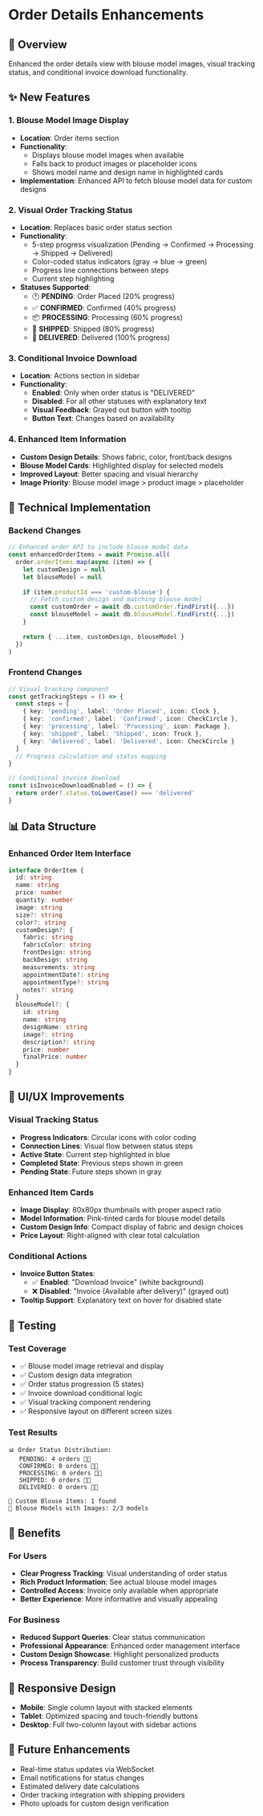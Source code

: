 # Order Details Enhancements

## 🎯 Overview
Enhanced the order details view with blouse model images, visual tracking status, and conditional invoice download functionality.

## ✨ New Features

### 1. Blouse Model Image Display
- **Location**: Order items section
- **Functionality**: 
  - Displays blouse model images when available
  - Falls back to product images or placeholder icons
  - Shows model name and design name in highlighted cards
- **Implementation**: Enhanced API to fetch blouse model data for custom designs

### 2. Visual Order Tracking Status
- **Location**: Replaces basic order status section
- **Functionality**:
  - 5-step progress visualization (Pending → Confirmed → Processing → Shipped → Delivered)
  - Color-coded status indicators (gray → blue → green)
  - Progress line connections between steps
  - Current step highlighting
- **Statuses Supported**:
  - 🕐 **PENDING**: Order Placed (20% progress)
  - ✅ **CONFIRMED**: Confirmed (40% progress)  
  - 📦 **PROCESSING**: Processing (60% progress)
  - 🚛 **SHIPPED**: Shipped (80% progress)
  - 🎉 **DELIVERED**: Delivered (100% progress)

### 3. Conditional Invoice Download
- **Location**: Actions section in sidebar
- **Functionality**:
  - **Enabled**: Only when order status is "DELIVERED"
  - **Disabled**: For all other statuses with explanatory text
  - **Visual Feedback**: Grayed out button with tooltip
  - **Button Text**: Changes based on availability

### 4. Enhanced Item Information
- **Custom Design Details**: Shows fabric, color, front/back designs
- **Blouse Model Cards**: Highlighted display for selected models
- **Improved Layout**: Better spacing and visual hierarchy
- **Image Priority**: Blouse model image > product image > placeholder

## 🔧 Technical Implementation

### Backend Changes
```typescript
// Enhanced order API to include blouse model data
const enhancedOrderItems = await Promise.all(
  order.orderItems.map(async (item) => {
    let customDesign = null
    let blouseModel = null
    
    if (item.productId === 'custom-blouse') {
      // Fetch custom design and matching blouse model
      const customOrder = await db.customOrder.findFirst({...})
      const blouseModel = await db.blouseModel.findFirst({...})
    }
    
    return { ...item, customDesign, blouseModel }
  })
)
```

### Frontend Changes
```typescript
// Visual tracking component
const getTrackingSteps = () => {
  const steps = [
    { key: 'pending', label: 'Order Placed', icon: Clock },
    { key: 'confirmed', label: 'Confirmed', icon: CheckCircle },
    { key: 'processing', label: 'Processing', icon: Package },
    { key: 'shipped', label: 'Shipped', icon: Truck },
    { key: 'delivered', label: 'Delivered', icon: CheckCircle }
  ]
  // Progress calculation and status mapping
}

// Conditional invoice download
const isInvoiceDownloadEnabled = () => {
  return order?.status.toLowerCase() === 'delivered'
}
```

## 📊 Data Structure

### Enhanced Order Item Interface
```typescript
interface OrderItem {
  id: string
  name: string
  price: number
  quantity: number
  image: string
  size?: string
  color?: string
  customDesign?: {
    fabric: string
    fabricColor: string
    frontDesign: string
    backDesign: string
    measurements: string
    appointmentDate?: string
    appointmentType?: string
    notes?: string
  }
  blouseModel?: {
    id: string
    name: string
    designName: string
    image?: string
    description?: string
    price: number
    finalPrice: number
  }
}
```

## 🎨 UI/UX Improvements

### Visual Tracking Status
- **Progress Indicators**: Circular icons with color coding
- **Connection Lines**: Visual flow between status steps
- **Active State**: Current step highlighted in blue
- **Completed State**: Previous steps shown in green
- **Pending State**: Future steps shown in gray

### Enhanced Item Cards
- **Image Display**: 80x80px thumbnails with proper aspect ratio
- **Model Information**: Pink-tinted cards for blouse model details
- **Custom Design Info**: Compact display of fabric and design choices
- **Price Layout**: Right-aligned with clear total calculation

### Conditional Actions
- **Invoice Button States**:
  - ✅ **Enabled**: "Download Invoice" (white background)
  - ❌ **Disabled**: "Invoice (Available after delivery)" (grayed out)
- **Tooltip Support**: Explanatory text on hover for disabled state

## 🧪 Testing

### Test Coverage
- ✅ Blouse model image retrieval and display
- ✅ Custom design data integration
- ✅ Order status progression (5 states)
- ✅ Invoice download conditional logic
- ✅ Visual tracking component rendering
- ✅ Responsive layout on different screen sizes

### Test Results
```
📊 Order Status Distribution:
   PENDING: 4 orders 📄❌
   CONFIRMED: 0 orders 📄❌  
   PROCESSING: 0 orders 📄❌
   SHIPPED: 0 orders 📄❌
   DELIVERED: 0 orders 📄✅

🎨 Custom Blouse Items: 1 found
📸 Blouse Models with Images: 2/3 models
```

## 🚀 Benefits

### For Users
- **Clear Progress Tracking**: Visual understanding of order status
- **Rich Product Information**: See actual blouse model images
- **Controlled Access**: Invoice only available when appropriate
- **Better Experience**: More informative and visually appealing

### For Business
- **Reduced Support Queries**: Clear status communication
- **Professional Appearance**: Enhanced order management interface
- **Custom Design Showcase**: Highlight personalized products
- **Process Transparency**: Build customer trust through visibility

## 📱 Responsive Design
- **Mobile**: Single column layout with stacked elements
- **Tablet**: Optimized spacing and touch-friendly buttons
- **Desktop**: Full two-column layout with sidebar actions

## 🔮 Future Enhancements
- Real-time status updates via WebSocket
- Email notifications for status changes
- Estimated delivery date calculations
- Order tracking integration with shipping providers
- Photo uploads for custom design verification